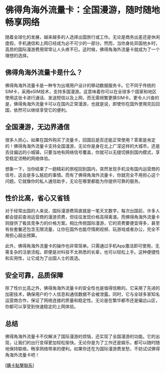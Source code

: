 # 佛得角海外流量卡：全国漫游，随时随地畅享网络

随着全球化的发展，越来越多的人选择出国旅行或工作。无论是商务出差还是休闲度假，手机通信和上网已经成为必不可少的一部分。然而，当你身处异国他乡时，高昂的国际漫游费用常常让人头疼不已。这时候，佛得角海外流量卡就成为了一个理想的选择。

## 佛得角海外流量卡是什么？

佛得角海外流量卡是一种专为出境用户设计的移动数据服务卡。它不同于传统的SIM卡，采用eSIM技术，支持多国漫游。这意味着你可以在全球多个国家和地区使用这张卡进行通话、发送短信以及上网，而无需频繁更换SIM卡。更令人兴奋的是，佛得角海外流量卡可以在国内正常漫游，也就是说，即使你在国外使用完后回国，依然可以继续享受它的便利。

## 全国漫游，无边界通信

很多人担心，如果在国外购买了流量卡，回国后是否还能正常使用？答案是肯定的！佛得角海外流量卡支持全国漫游，无论你是身在北上广深这样的大城市，还是去往偏远的小城镇，只要当地有网络信号覆盖，你就可以无缝切换到国内模式，享受稳定流畅的网络体验。

想象一下，当你结束了一趟精彩的旅程回到国内，突然发现手机没有国内运营商的信号，这会是多么尴尬的事情。而有了佛得角海外流量卡，你就完全不用担心这个问题。它就像你的私人通信助手，无论在哪里都能为你提供可靠的服务。

## 性价比高，省心又省钱

对于经常出国的人来说，国际漫游费简直就是一笔天文数字。每次出国前，许多人都会提前查询运营商的漫游资费，但往往发现价格高得离谱。而佛得角海外流量卡则提供了极具竞争力的价格方案。相比传统国际漫游，它的资费要便宜得多，甚至有些套餐还包含无限流量，让你在国外也能尽情刷视频、玩游戏或者办公，完全不用担心超出预算。

此外，佛得角海外流量卡的操作也非常简单。只需通过手机App激活即可使用，无需复杂的注册流程。即便是对科技不太熟悉的长辈，也可以轻松上手。这种便捷性和实用性，让它成为了出国人士的首选。

## 安全可靠，品质保障

除了性价比高之外，佛得角海外流量卡的安全性也是值得信赖的。它采用了先进的加密技术，确保用户的个人信息和通信数据不会被泄露。同时，它与全球多家知名运营商合作，保证了网络连接的质量和稳定性。无论是在繁华都市还是偏远山区，你都可以享受到快速稳定的上网体验。

## 总结

佛得角海外流量卡不仅解决了国际漫游的烦恼，还实现了全国漫游的功能。它的出现，让我们的出行变得更加轻松愉快。无论你是为了工作还是娱乐，都可以随时随地保持联络，畅享网络带来的便利。如果你还在为国际漫游费发愁，不妨试试佛得角海外流量卡吧！

[[購卡點擊聯系](https://t.me/s/esim1088)]